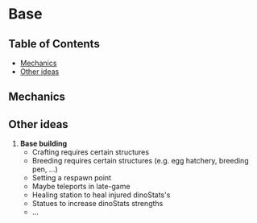 # Base

## Table of Contents

- [Mechanics](#mechanics)
- [Other ideas](#other-ideas)

## Mechanics

## Other ideas

1. **Base building**
    - Crafting requires certain structures
    - Breeding requires certain structures (e.g. egg hatchery, breeding pen, ...)
    - Setting a respawn point
    - Maybe teleports in late-game
    - Healing station to heal injured dinoStats's
    - Statues to increase dinoStats strengths
    - ...